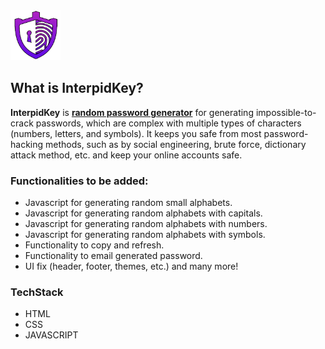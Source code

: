 <img src="logo.png" width="80" height="80">

## What is InterpidKey?

  **InterpidKey** is <ins>**random password generator**</ins> for generating impossible-to-crack passwords, which are complex with multiple types of characters (numbers, letters, and symbols). It keeps you safe from most password-hacking methods, such as by social engineering, brute force, dictionary attack method, etc. and keep your online accounts safe.

### Functionalities to be added:
  - Javascript for generating random small alphabets.
  - Javascript for generating random alphabets with capitals.
  - Javascript for generating random alphabets with numbers.
  - Javascript for generating random alphabets with symbols.
  - Functionality to copy and refresh.
  - Functionality to email generated password.
  - UI fix (header, footer, themes, etc.) and many more!

### TechStack

* HTML 
* CSS
* JAVASCRIPT



